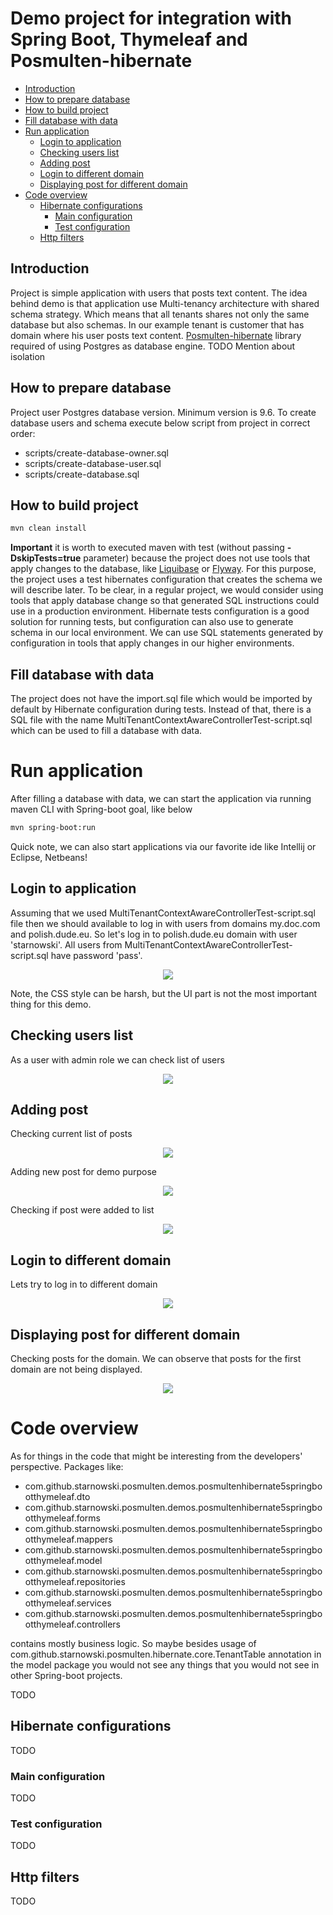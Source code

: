 # Demo project for integration with Spring Boot, Thymeleaf and Posmulten-hibernate

* [Introduction](#introduction)
* [How to prepare database](#how-to-prepare-database)
* [How to build project](#how-to-build-project)
* [Fill database with data](#fill-database-with-data)
* [Run application](#run-application)
   * [Login to application](#login-to-application)
   * [Checking users list](#checking-users-list)
   * [Adding post](#adding-post)
   * [Login to different domain](#login-to-different-domain)
   * [Displaying post for different domain](#displaying-post-for-different-domain)
* [Code overview](#code-overview)
   * [Hibernate configurations](#hibernate-configurations)
       * [Main configuration](#main-configuration)
       * [Test configuration](#test-configuration)
   * [Http filters](#http-filters)

## Introduction
Project is simple application with users that posts text content. 
The idea behind demo is that application use Multi-tenancy architecture with shared schema strategy.
Which means that all tenants shares not only the same database but also schemas.
In our example tenant is customer that has domain where his user posts text content.
[Posmulten-hibernate](https://github.com/starnowski/posmulten-hibernate) library required of using Postgres as database engine.
TODO Mention about isolation

## How to prepare database
Project user Postgres database version. Minimum version is 9.6.
To create database users and schema execute below script from project in correct order:

- scripts/create-database-owner.sql
- scripts/create-database-user.sql
- scripts/create-database.sql

## How to build project
```bash
mvn clean install
```
**Important** it is worth to executed maven with test (without passing **-DskipTests=true** parameter) because the project does not use tools that apply changes to the database, like [Liquibase](https://www.liquibase.org/) or [Flyway](https://flywaydb.org/).
For this purpose, the project uses a test hibernates configuration that creates the schema we will describe later.
To be clear, in a regular project, we would consider using tools that apply database change so that generated SQL instructions could use in a production environment.
Hibernate tests configuration is a good solution for running tests, but configuration can also use to generate schema in our local environment.
We can use SQL statements generated by configuration in tools that apply changes in our higher environments.
 
## Fill database with data
The project does not have the import.sql file which would be imported by default by Hibernate configuration during tests.
Instead of that, there is a SQL file with the name MultiTenantContextAwareControllerTest-script.sql which can be used to fill a database with data.

# Run application
After filling a database with data, we can start the application via running maven CLI with Spring-boot goal, like below

```bash
mvn spring-boot:run
```

Quick note, we can also start applications via our favorite ide like Intellij or Eclipse, Netbeans!

## Login to application

Assuming that we used MultiTenantContextAwareControllerTest-script.sql file then we should available to log in with users from domains my.doc.com and polish.dude.eu.
So let's log in to polish.dude.eu domain with user 'starnowski'. All users from MultiTenantContextAwareControllerTest-script.sql have password 'pass'.

<p align="center">
  <img src="images/01_login.PNG">
</p>

Note, the CSS style can be harsh, but the UI part is not the most important thing for this demo.

## Checking users list

As a user with admin role we can check list of users 

<p align="center">
  <img src="images/02_list_of_users.PNG">
</p>

## Adding post

Checking current list of posts

<p align="center">
  <img src="images/03_list_of_posts.PNG">
</p>

Adding new post for demo purpose

<p align="center">
  <img src="images/04_add_posts.PNG">
</p>

Checking if post were added to list

<p align="center">
  <img src="images/05_list_of_posts.PNG">
</p>

## Login to different domain

Lets try to log in to different domain

<p align="center">
  <img src="images/06_login_to_different_domain.PNG">
</p>

## Displaying post for different domain

Checking posts for the domain.
We can observe that posts for the first domain are not being displayed.

<p align="center">
  <img src="images/07_display_posts_for_different_domain.PNG">
</p>

# Code overview

As for things in the code that might be interesting from the developers' perspective.
Packages like:

- com.github.starnowski.posmulten.demos.posmultenhibernate5springbootthymeleaf.dto
- com.github.starnowski.posmulten.demos.posmultenhibernate5springbootthymeleaf.forms
- com.github.starnowski.posmulten.demos.posmultenhibernate5springbootthymeleaf.mappers
- com.github.starnowski.posmulten.demos.posmultenhibernate5springbootthymeleaf.model
- com.github.starnowski.posmulten.demos.posmultenhibernate5springbootthymeleaf.repositories
- com.github.starnowski.posmulten.demos.posmultenhibernate5springbootthymeleaf.services
- com.github.starnowski.posmulten.demos.posmultenhibernate5springbootthymeleaf.controllers

contains mostly business logic. 
So maybe besides usage of com.github.starnowski.posmulten.hibernate.core.TenantTable annotation in the model package you would not see any things that you would not see in other Spring-boot projects.



TODO

## Hibernate configurations

TODO

### Main configuration

TODO

### Test configuration

TODO

## Http filters

TODO
